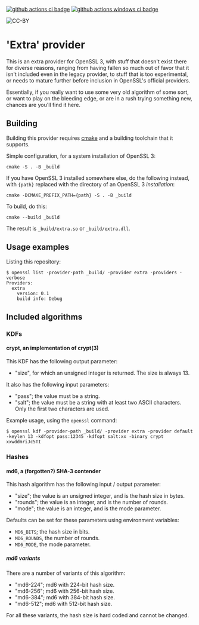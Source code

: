 [![github actions ci badge]][github actions ci]
[![github actions windows ci badge]][github actions windows ci]

![CC-BY](https://i.creativecommons.org/l/by/4.0/80x15.png)

'Extra' provider
================

This is an extra provider for OpenSSL 3, with stuff that doesn't exist
there for diverse reasons, ranging from having fallen so much out of
favor that it isn't included even in the legacy provider, to stuff
that is too experimental, or needs to mature further before inclusion
in OpenSSL's official providers.

Essentially, if you really want to use some very old algorithm of some
sort, or want to play on the bleeding edge, or are in a rush trying
something new, chances are you'll find it here.

Building
--------

Building this provider requires [cmake](https://cmake.org) and a
building toolchain that it supports.

Simple configuration, for a system installation of OpenSSL 3:

    cmake -S . -B _build

If you have OpenSSL 3 installed somewhere else, do the following
instead, with `{path}` replaced with the directory of an OpenSSL 3
*installation*:

    cmake -DCMAKE_PREFIX_PATH={path} -S . -B _build

To build, do this:

    cmake --build _build

The result is `_build/extra.so` or `_build/extra.dll`.

Usage examples
--------------

Listing this repository:

``` console
$ openssl list -provider-path _build/ -provider extra -providers -verbose
Providers:
  extra
    version: 0.1
    build info: Debug
```

Included algorithms
-------------------

### KDFs

#### crypt, an implementation of **crypt(3)**

This KDF has the following output parameter:

-   "size", for which an unsigned integer is returned.  The size
    is always 13.

It also has the following input parameters:

-   "pass"; the value must be a string.
-   "salt"; the value must be a string with at least two ASCII
    characters.  Only the first two characters are used.

Example usage, using the `openssl` command:

``` console
$ openssl kdf -provider-path _build/ -provider extra -provider default -keylen 13 -kdfopt pass:12345 -kdfopt salt:xx -binary crypt
xxwddmriJc5TI
```

### Hashes

#### md6, a (forgotten?) SHA-3 contender

This hash algorithm has the following input / output parameter:

-   "size"; the value is an unsigned integer, and is the hash size in
    bytes.
-   "rounds"; the value is an integer, and is the number of rounds.
-   "mode"; the value is an integer, and is the mode parameter.

Defaults can be set for these parameters using environment variables:

-   `MD6_BITS`; the hash size in bits.
-   `MD6_ROUNDS`, the number of rounds.
-   `MD6_MODE`, the mode parameter.

##### md6 variants

There are a number of variants of this algorithm:

-   "md6-224"; md6 with 224-bit hash size.
-   "md6-256"; md6 with 256-bit hash size.
-   "md6-384"; md6 with 384-bit hash size.
-   "md6-512"; md6 with 512-bit hash size.

For all these variants, the hash size is hard coded and cannot be changed.

<!-- Logos and Badges -->

[github actions ci badge]:
    <https://github.com/provider-corner/extra/workflows/Linux%20%26%20MacOS%20GitHub%20CI/badge.svg>
    "GitHub Actions CI Status"

[github actions ci]:
    <https://github.com/provider-corner/extra/actions?query=workflow%3A%22Linux%20%26%20MacOS%20GitHub+CI%22>
    "GitHub Actions CI"

[github actions windows ci badge]:
    <https://github.com/provider-corner/extra/workflows/Windows%20GitHub%20CI/badge.svg>
    "GitHub Actions CI Status"

[github actions windows ci]:
    <https://github.com/provider-corner/extra/actions?query=workflow%3A%22Windows+GitHub+CI%22>
    "GitHub Actions CI"

